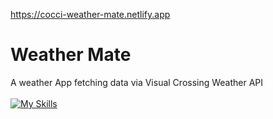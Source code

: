 https://cocci-weather-mate.netlify.app

# Weather Mate

A weather App fetching data via Visual Crossing Weather API
<br><br>
[![My Skills](https://skillicons.dev/icons?i=react,tailwind)](https://skillicons.dev)
